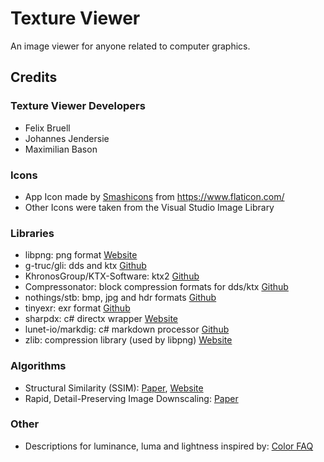 # Texture Viewer 

An image viewer for anyone related to computer graphics.

## Credits

### Texture Viewer Developers
- Felix Bruell
- Johannes Jendersie
- Maximilian Bason

### Icons
- App Icon made by [Smashicons](https://www.flaticon.com/authors/smashicons) from https://www.flaticon.com/
- Other Icons were taken from the Visual Studio Image Library

### Libraries
- libpng: png format [Website](http://www.libpng.org/pub/png/libpng.html)
- g-truc/gli: dds and ktx [Github](https://github.com/g-truc/gli)
- KhronosGroup/KTX-Software: ktx2 [Github](https://github.com/KhronosGroup/KTX-Software)
- Compressonator: block compression formats for dds/ktx [Github](https://github.com/GPUOpen-Tools/Compressonator)
- nothings/stb: bmp, jpg and hdr formats [Github](https://github.com/nothings/stb)
- tinyexr: exr format [Github](https://github.com/syoyo/tinyexr)
- sharpdx: c# directx wrapper [Website](http://sharpdx.org/)
- lunet-io/markdig: c# markdown processor [Github](https://github.com/lunet-io/markdig)
- zlib: compression library (used by libpng) [Website](https://www.zlib.net/)

### Algorithms
- Structural Similarity (SSIM): [Paper](https://www.cns.nyu.edu/pub/eero/wang03-reprint.pdf), [Website](https://ece.uwaterloo.ca/~z70wang/research/ssim/)
- Rapid, Detail-Preserving Image Downscaling: [Paper](https://www.gcc.tu-darmstadt.de/home/proj/dpid/index.en.jsp)

### Other
- Descriptions for luminance, luma and lightness inspired by: [Color FAQ](http://homepages.inf.ed.ac.uk/rbf/CVonline/LOCAL_COPIES/POYNTON1/ColorFAQ.html)

